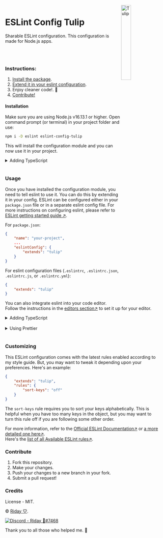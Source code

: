 <img src='https://i.imgur.com/BNCvB3W.png' align='right' width='25%' alt='Tulip'>

# ESLint Config Tulip

Sharable ESLint configuration.
This configuration is made for Node.js apps.

<br/>
<br/>

### Instructions:

1. [Install the package](#installation).
2. [Extend it in your eslint configuration](#usage).
3. Enjoy cleaner code!. 🎉
4. [Contribute!](#contribute)

#### Installation

Make sure you are using Node.js v16.13.1 or higher.
Open command prompt (or terminal) in your project folder and use:

```bash
npm i -D eslint eslint-config-tulip
```

This will install the configuration module and you can now use it in your project.

<details>
    <summary>Adding TypeScript</summary>

If you are using TypeScript, then you also need to install the plugin and parser for TypeScript:

```bash
npm i -D @typescript-eslint/eslint-plugin @typescript-eslint/parser
```

</details>
<br>

### Usage

Once you have installed the configuration module, you need to tell eslint to use it.
You can do this by extending it in your config.
ESLint can be configured either in your `package.json` file or in a separate eslint config file.
For more instructions on configuring eslint, please refer to
[ESLint getting started guide ↗](https://eslint.org/docs/user-guide/getting-started).

For `package.json`:

```json
{
    "name": "your-project",
    ...
    "eslintConfig": {
        "extends": "tulip"
    }
}
```

For eslint configuration files (`.eslintrc`, `.eslintrc.json`, `.eslintrc.js`, or `.eslintrc.yml`):

```json
{
	"extends": "tulip"
}
```

You can also integrate eslint into your code editor.
Follow the instructions in the [editors section↗](https://eslint.org/docs/user-guide/integrations#editors) to set it up for your editor.

<details>
    <summary>Adding TypeScript</summary>

If you are using TypeScript, then you need to extend the typescript configuration.

```json
{
    ...
	"root": true,
	"parser": "@typescript-eslint/parser",
	"plugins": ["@typescript-eslint"],
    "extends": "tulip/typescript"
    ...
}
```

</details>
<br>

<details>
	<summary>Using Prettier</summary>

If you wish to use prettier along with eslint, then you need to use the prettier module.
This will turn off certain eslint rules that interfere with prettier.

```json
{
	"extends": "tulip/prettier"
}
```

Using Typescript? Don't worry, I've got you covered!

```json
{
	"extends": "tulip/prettier-ts"
}
```

</details>
<br>

### Customizing

This ESLint configuration comes with the latest rules enabled according to my style guide.
But, you may want to tweak it depending upon your preferences. Here's an example:

```json
{
	"extends": "tulip",
	"rules": {
		"sort-keys": "off"
	}
}
```

The `sort-keys` rule requires you to sort your keys alphabetically.
This is helpful when you have too many keys in the object, but you may want to turn this rule off if you are following some other order.

For more information, refer to the [Official ESLint Documentation↗](https://eslint.org/docs/user-guide/getting-started#configuration-1) or [a more detailed one here↗](https://eslint.org/docs/user-guide/configuring).\
Here's the [list of all Available ESLint rules↗](https://eslint.org/docs/rules/).

### Contribute

1. Fork this repository.
2. Make your changes.
3. Push your changes to a new branch in your fork.
4. Submit a pull request!

### Credits

License - MIT.

&copy; [Riday ♡](https://github.com/ridays2001 'My GitHub Profile ↗').

<a href='https://riday.me/discord'>
	<img src='https://img.shields.io/badge/Discord-Riday%20%F0%9F%92%99%237468-ff69b4?logo=discord&logoColor=ff69b4&logoWidth=30&labelColor=0080ff&link=https://discord.gg/muuyMD9' alt='Discord - Riday 💙#7468'>
</a>

Thank you to all those who helped me. 💙
